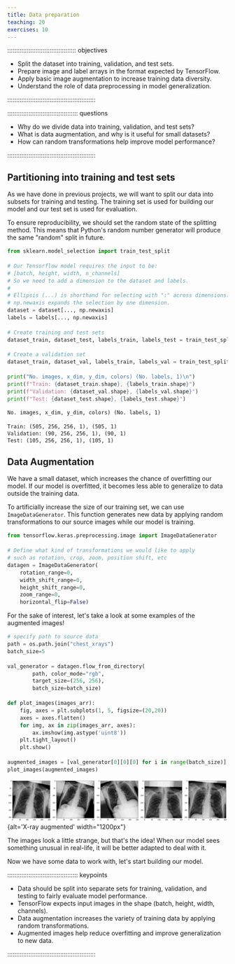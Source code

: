 ```yaml
---
title: Data preparation
teaching: 20
exercises: 10
---
```


::::::::::::::::::::::::::::::::::::::: objectives

- Split the dataset into training, validation, and test sets.
- Prepare image and label arrays in the format expected by TensorFlow.
- Apply basic image augmentation to increase training data diversity.
- Understand the role of data preprocessing in model generalization.

::::::::::::::::::::::::::::::::::::::::::::::::::

:::::::::::::::::::::::::::::::::::::::: questions

- Why do we divide data into training, validation, and test sets?
- What is data augmentation, and why is it useful for small datasets?
- How can random transformations help improve model performance?

::::::::::::::::::::::::::::::::::::::::::::::::::


## Partitioning into training and test sets

As we have done in previous projects, we will want to split our data into subsets for training and testing. The training set is used for building our model and our test set is used for evaluation.

To ensure reproducibility, we should set the random state of the splitting method. This means that Python's random number generator will produce the same "random" split in future.

```python
from sklearn.model_selection import train_test_split

# Our Tensorflow model requires the input to be:
# [batch, height, width, n_channels]
# So we need to add a dimension to the dataset and labels.
# 
# Ellipsis (...) is shorthand for selecting with ":" across dimensions. 
# np.newaxis expands the selection by one dimension.
dataset = dataset[..., np.newaxis]
labels = labels[..., np.newaxis]

# Create training and test sets
dataset_train, dataset_test, labels_train, labels_test = train_test_split(dataset, labels, test_size=0.15, random_state=42)

# Create a validation set
dataset_train, dataset_val, labels_train, labels_val = train_test_split(dataset_train, labels_train, test_size=0.15, random_state=42)

print("No. images, x_dim, y_dim, colors) (No. labels, 1)\n")
print(f"Train: {dataset_train.shape}, {labels_train.shape}")
print(f"Validation: {dataset_val.shape}, {labels_val.shape}")
print(f"Test: {dataset_test.shape}, {labels_test.shape}")
```

```output
No. images, x_dim, y_dim, colors) (No. labels, 1)

Train: (505, 256, 256, 1), (505, 1)
Validation: (90, 256, 256, 1), (90, 1)
Test: (105, 256, 256, 1), (105, 1)
```

## Data Augmentation

We have a small dataset, which increases the chance of overfitting our model. If our model is overfitted, it becomes less able to generalize to data outside the training data.

To artificially increase the size of our training set, we can use `ImageDataGenerator`. This function generates new data by applying random transformations to our source images while our model is training.

```python
from tensorflow.keras.preprocessing.image import ImageDataGenerator

# Define what kind of transformations we would like to apply
# such as rotation, crop, zoom, position shift, etc
datagen = ImageDataGenerator(
    rotation_range=0,
    width_shift_range=0,
    height_shift_range=0,
    zoom_range=0,
    horizontal_flip=False)
```

For the sake of interest, let's take a look at some examples of the augmented images!

```python
# specify path to source data
path = os.path.join("chest_xrays")
batch_size=5

val_generator = datagen.flow_from_directory(
        path, color_mode="rgb",
        target_size=(256, 256),
        batch_size=batch_size)

def plot_images(images_arr):
    fig, axes = plt.subplots(1, 5, figsize=(20,20))
    axes = axes.flatten()
    for img, ax in zip(images_arr, axes):
        ax.imshow(img.astype('uint8'))
    plt.tight_layout()
    plt.show()

augmented_images = [val_generator[0][0][0] for i in range(batch_size)]
plot_images(augmented_images)
```

![](fig/xray_augmented.png){alt='X-ray augmented' width="1200px"}

The images look a little strange, but that's the idea! When our model sees something unusual in real-life, it will be better adapted to deal with it.

Now we have some data to work with, let's start building our model.


:::::::::::::::::::::::::::::::::::::::: keypoints

- Data should be split into separate sets for training, validation, and testing to fairly evaluate model performance.
- TensorFlow expects input images in the shape (batch, height, width, channels).
- Data augmentation increases the variety of training data by applying random transformations.
- Augmented images help reduce overfitting and improve generalization to new data.

::::::::::::::::::::::::::::::::::::::::::::::::::



